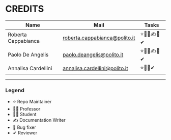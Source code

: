 # CREDITS

| Name | Mail | Tasks |
| --- | --- | --- |
| Roberta Cappabianca    | [roberta.cappabianca@polito.it](mailto:roberta.cappabianca@polito.it) |⭐👨‍🎓✍🐛✔
| Paolo De Angelis    | [paolo.deangelis@polito.it](mailto:paolo.deangelis@polito.it) | ⭐👨‍🎓✍🐛✔
| Annalisa Cardellini   | [annalisa.cardellini@polito.it](mailto:paolo.deangelis@polito.it) | ⭐👨‍🏫✔

---
### Legend
* ⭐ Repo Maintainer
* 👨‍🏫 Professor
* 👨‍🎓 Student
* ✍ Documentation Writer
* 🐛 Bug fixer
* ✔ Reviewer
